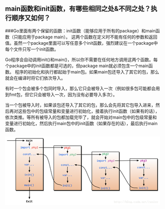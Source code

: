 ## main函数和init函数，有哪些相同之处&不同之处？执行顺序又如何？
###Go里面有两个保留的函数：init函数（能够应用于所有的package）和main函数（只能应用于package main）。
这两个函数在定义时不能有任何的参数和返回值。虽然一个package里面可以写任意多个init函数，强烈建议在一个package中每个文件只写一个init函数。

Go程序会自动调用init()和main()，所以你不需要在任何地方调用这两个函数。每个package中的init函数都是可选的，但package main就必须包含一个main函数。
程序的初始化和执行都起始于main包。如果main包还导入了其它的包，那么就会在编译时将它们依次导入。

有时一个包会被多个包同时导入，那么它只会被导入一次（例如很多包可能都会用到fmt包，但它只会被导入一次，因为没有必要导入多次）。

当一个包被导入时，如果该包还导入了其它的包，那么会先将其它包导入进来，然后再对这些包中的包级常量和变量进行初始化，接着执行init函数（如果有的话），依次类推。等所有被导入的包都加载完毕了，就会开始对main包中的包级常量和变量进行初始化，然后执行main包中的init函数（如果存在的话），最后执行main函数。


![avatar](./20140208154208906.png)